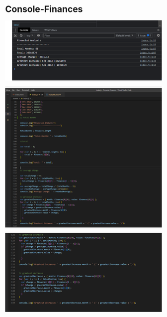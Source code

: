 # Console-Finances


![web result](Images/finance%20result.png)


![code result pt1](Images/finance-code1.png)




![code result pt2](Images/finance-code2.png)

